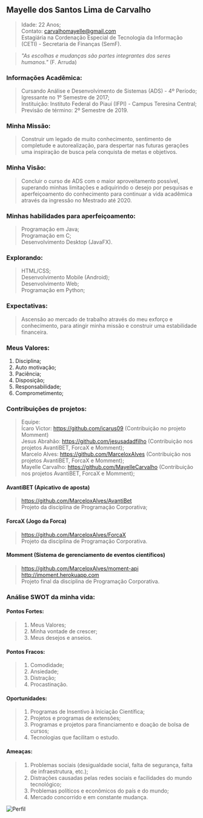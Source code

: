 ## **Mayelle dos Santos Lima de Carvalho**
> Idade: 22 Anos; <br/>
> Contato: carvalhomayelle@gmail.com <br/>
> Estagiária na Cordenação Especial de Tecnologia da Informação (CETI) - Secretaria de Finanças (SemF). <br/>

>  *"As escolhas e mudanças são partes integrantes dos seres humanos."* (F. Arruda) <br/>

### Informações Acadêmica:
> Cursando Análise e Desenvolvimento de Sistemas (ADS) - 4º Período; <br/>
> Igressante no 1º Semestre de 2017; <br/>
> Instituição: Instituto Federal do Piauí (IFPI) - Campus Teresina Central; <br/>
> Previsão de término: 2º Semestre de 2019. <br/>

### Minha Missão:
> Construir um legado de muito conhecimento, sentimento de completude e autorealização, para despertar nas futuras gerações uma inspiração de busca pela conquista de metas e objetivos.

### Minha Visão:
> Concluir o curso de ADS com o maior aproveitamento possível, superando minhas limitações e adiquirindo o desejo por pesquisas e aperfeiçoamento do conhecimento para continuar a vida acadêmica através da ingressão no Mestrado até 2020.

### Minhas habilidades para aperfeiçoamento:
> Programação em Java; <br/>
> Programação em C; <br/>
> Desenvolvimento Desktop (JavaFX). <br/>

### Explorando:
> HTML/CSS; <br/>
> Desenvolvimento Mobile (Android); <br/>
> Desenvolvimento Web; <br/>
> Programação em Python; <br/>

### Expectativas:
> Ascensão ao mercado de trabalho através do meu exforço e conhecimento, para atingir minha missão e construir uma estabilidade financeira.

### Meus Valores:
1. Disciplina;  <br/>
2. Auto motivação;  <br/>
3. Paciência;  <br/>
4. Disposição;  <br/>
6. Responsabilidade;  <br/>
7. Comprometimento;  <br/>

### Contribuições de projetos:
> Equipe:  <br/>
 > Ícaro Victor: https://github.com/icarus09 (Contribuição no projeto Momment) <br/>
 > Jesus Abrahão: https://github.com/jesusadadfilho  (Contribuição nos projetos AvantiBET, ForcaX e Momment); <br/>
 > Marcelo Alves: https://github.com/MarceloxAlves (Contribuição nos projetos AvantiBET, ForcaX e Momment); <br/> 
 > Mayelle Carvalho: https://github.com/MayelleCarvalho  (Contribuição nos projetos AvantiBET, ForcaX e Momment); <br/>

#### AvantiBET (Apicativo de aposta)
> https://github.com/MarceloxAlves/AvantiBet  <br/>
> Projeto da disciplina de Programação Corporativa;  <br/>
 
#### ForcaX (Jogo da Forca)
> https://github.com/MarceloxAlves/ForcaX  <br/>
> Projeto da disciplina de Programação Corporativa.  <br/>

#### Momment (Sistema de gerenciamento de eventos científicos)
> https://github.com/MarceloxAlves/moment-api <br/>
> http://imoment.herokuapp.com  <br/>
> Projeto final da disciplina de Programação Corporativa.  <br/>

### Análise SWOT da minha vida:
#### **Pontos Fortes:** 
> 1. Meus Valores;  <br/>
> 2. Minha vontade de crescer;  <br/>
> 3. Meus desejos e anseios.  <br/>

#### **Pontos Fracos:**
> 1. Comodidade;  <br/>
> 2. Ansiedade;  <br/>
> 3. Distração;  <br/>
> 4. Procastinação.  <br/>

#### Oportunidades: 
> 1. Programas de Insentivo à Iniciação Científica; <br/>
> 2. Projetos e programas de extensões; <br/>
> 3. Programas e projetos para financiamento e doação de bolsa de cursos; <br/>
> 4. Tecnologias que facilitam o estudo. <br/>

#### Ameaças: 
> 1. Problemas sociais (desigualdade social, falta de segurança, falta de infraestrutura, etc.); <br/>
> 2. Distrações causadas pelas redes sociais e facilidades do mundo tecnológico; <br/>
> 3. Problemas políticos e econômicos do país e do mundo; <br/>
> 4. Mercado concorrido e em constante mudança. <br/>

![Perfil](https://avatars1.githubusercontent.com/u/38570623?s=96&v=4) <br/>
  
